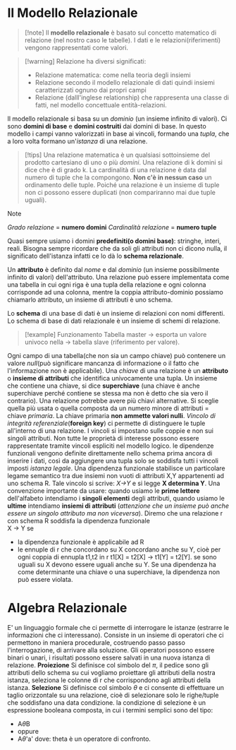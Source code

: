 #  Il Modello Relazionale
>[!note] Il **modello relazionale** è basato sul concetto matematico di relazione (nel nostro caso le tabelle). I dati e le relazioni(riferimenti) vengono rappresentati come valori.

>[!warning] Relazione ha diversi significati:
> - Relazione matematica: come nella teoria degli insiemi
>- Relazione secondo il modello relazionale di dati quindi insiemi caratterizzati ognuno dai propri campi
> - Relazione (dalll'inglese relationship) che rappresenta una classe di fatti, nel modello concettuale entità-relazioni.

Il modello relazionale si basa su un *dominio* (un insieme infinito di valori). Ci sono **domini di base** e **domini costruiti** dai domini di base. In questo modello i campi vanno valorizzati in base ai vincoli, formando una *tupla*, che a loro volta formano un'*istanza* di una relazione. 

>[!tips] Una relazione matematica è un qualsiasi sottoinsieme del prodotto cartesiano di uno o più *domini*. Una relazione di k domini si dice che è di grado k. La cardinalità di una relazione è data dal numero di tuple che la compongono. **Non c'è in nessun caso** un ordinamento delle tuple. Poiché una relazione è un insieme di tuple non ci possono essere duplicati (non compariranno mai due tuple uguali).

>[!note]  
>*Grado relazione* = **numero domini**
*Cardinalità relazione* = **numero tuple**

Quasi sempre usiamo i domini **predefiniti(o domini base)**: stringhe, interi, reali. Bisogna sempre ricordare che da soli gli attributi non ci dicono nulla, il significato dell'istanza infatti ce lo dà lo **schema relazionale**.

Un **attributo** è definito dal *nome* e dal *dominio* (un insieme possibilmente infinito di valori) dell'attributo. Una relazione può essere implementata come una tabella in cui ogni riga è una tupla della relazione e ogni colonna corrisponde ad una colonna, mentre la coppia attributo-dominio possiamo chiamarlo attributo, un insieme di attributi è uno schema. 

Lo **schema** di una base di dati è un insieme di relazioni con nomi differenti. Lo schema di base di dati relazionale è un insieme di schemi di relazione. 
>[!example]  Funzionamento
>Tabella master -> esporta un valore univoco nella -> tabella slave (riferimento per valore).


Ogni campo di una tabella(che non sia un campo chiave) può contenere un valore *null*(può significare mancanza di informazione o il fatto che l'informazione non è applicabile).
Una *chiave* di una relazione è un **attributo** o **insieme di attributi** che identifica univocamente una tupla. Un insieme che contiene una chiave, si dice **superchiave** (una chiave è anche superchiave perché contiene se stessa ma non è detto che sia vero il contrario).
Una relazione potrebbe avere più chiavi alternative. Si sceglie quella più usata o quella composta da un numero minore di attributi = chiave *primaria*. La chiave primaria **non ammette valori nulli**.
*Vincolo di integrità referenziale*(**foreign key**) ci permette di distinguere le tuple all'interno di una relazione. I vincoli si impostano sulle coppie e non sui singoli attributi. Non tutte le proprietà di interesse possono essere rappresentate tramite vincoli espliciti nel modello logico. le dipendenze funzionali vengono definite direttamente nello schema prima ancora di inserire i dati, così da aggiungere una tupla solo se soddisfa tutti i vincoli imposti  *istanza legale*.
Una dipendenza funzionale stabilisce un particolare legame semantico tra due insiemi non vuoti di attributi X,Y appartenenti ad uno schema R. Tale vincolo si scrive: *X->Y* e si legge **X determina Y**. Una convenzione importante da usare: quando usiamo le **prime lettere** dell'alfabeto intendiamo i **singoli elementi** degli attributi, quando usiamo le **ultime** intendiamo **insiemi di attributi** (*attenzione che un insieme può anche essere un singolo attributo ma non viceversa*).
Diremo che una relazione r con schema R soddisfa la dipendenza funzionale  
X -> Y se
- la dipendenza funzionale è applicabile ad R
- le ennuple di r che concordano su X concordano anche su Y, cioè per ogni coppia di ennupla t1,t2 in r
	 t1[X] = t2[X] -> t1[Y] = t2[Y].
se sono uguali su X devono essere uguali anche su Y.
Se una dipendenza ha come determinante una chiave o una superchiave, la dipendenza non può essere violata.

# Algebra Relazionale
E' un linguaggio formale che ci permette di interrogare le istanze (estrarre le informazioni che ci interessano). Consiste in un insieme di operatori che ci permettono in maniera procedurale, costruendo passo passo l'interrogazione, di arrivare alla soluzione. Gli operatori possono essere binari o unari, i risultati possono essere salvati in una nuova istanza di relazione.
**Proiezione**
Si definisce col simbolo del *$\pi$*, il pedice sono gli attributi dello schema su cui vogliamo proiettare gli attributi della nostra istanza, seleziona le colonne di r che corrispondono agli attributi della istanza.
**Selezione**
Si definisce col simbolo $\theta$ e ci consente di effettuare un taglio orizzontale su una relazione, cioè di selezionare solo le righe/tuple che soddisfano una data condizione. la condizione di selezione è un espressione booleana composta, in cui i termini semplici sono del tipo:
- A$\theta$B
- oppure
- A$\theta$'a'
dove:
theta è un operatore di confronto.



